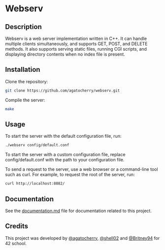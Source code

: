 # Webserv

## Description

Webserv is a web server implementation written in C++. It can handle multiple clients simultaneously, and supports GET, POST, and DELETE methods. It also supports serving static files, running CGI scripts, and displaying directory contents when no index file is present.

## Installation

Clone the repository:

```bash
git clone https://github.com/agatocherry/webserv.git
```

Compile the server:

```bash
make
```

## Usage

To start the server with the default configuration file, run:

```bash
./webserv config/default.conf
```

To start the server with a custom configuration file, replace config/default.conf with the path to your configuration file.

To send a request to the server, use a web browser or a command-line tool such as curl. For example, to request the root of the server, run:

```bash
curl http://localhost:8082/
```

## Documentation

See the [documentation.md](./documentation.md) file for documentation related to this project.

## Credits

This project was developed by [@agatocherry](https://github.com/agatocherry), [@shell02](https://github.com/shell02) and [@Britney94](https://github.com/Britney94) for 42 school.